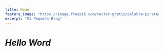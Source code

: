 ```yaml
---
title: Home
feature_image: "https://image.freepik.com/vector-gratis/palabra-pirateada-efecto-falla_225004-655.jpg"
excerpt: "Mi Pequeño Blog"
---
```


# _Hello Word_
